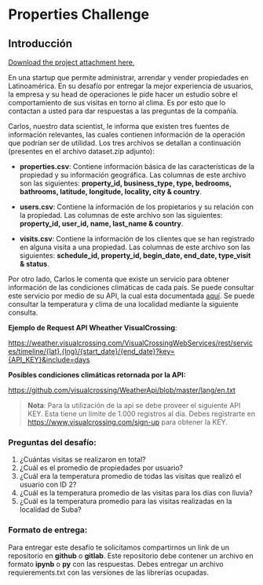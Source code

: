 # Properties Challenge

## Introducción	

[Download the project attachment here.](https://s3.amazonaws.com/coderbyteprojectattachments/question-custom-takehome-project-cjvok56xt3-dataset.zip)

En una startup que permite administrar, arrendar y vender propiedades en Latinoamérica. En su desafío por entregar la mejor experiencia de usuarios, la empresa y su head de operaciones le pide hacer un estudio sobre el comportamiento de sus visitas en torno al clima. Es por esto que lo contactan a usted para dar respuestas a las preguntas de la compañía.



Carlos, nuestro data scientist, le informa que existen tres fuentes de información relevantes, las cuales contienen información de la operación que podrían ser de utilidad. Los tres archivos se detallan a continuación (presentes en el archivo dataset.zip adjunto):


- **properties.csv**: Contiene información básica de las características de la propiedad y su información geográfica. Las columnas de este archivo son las siguientes: **property_id, business_type, type, bedrooms, bathrooms, latitude, longitude, locality, city & country**.

- **users.csv**: Contiene la información de los propietarios y su relación con la propiedad. Las columnas de este archivo son las siguientes: **property_id, user_id, name, last_name & country**.

- **visits.csv**: Contiene la información de los clientes que se han registrado en alguna visita a una propiedad. Las columnas de este archivo son las siguientes: **schedule_id, property_id, begin_date, end_date, type_visit & status**.


Por otro lado, Carlos le comenta que existe un servicio para obtener información de las condiciones climáticas de cada país. Se puede consultar este servicio por medio de su API, la cual esta documentada [aquí](https://www.visualcrossing.com/weather-api). Se puede consultar la temperatura y clima de una localidad mediante la siguiente consulta. 


**Ejemplo de Request API Wheather VisualCrossing**:

https://weather.visualcrossing.com/VisualCrossingWebServices/rest/services/timeline/{lat},{lng}/{start_date}/{end_date}?key={API_KEY}&include=days


**Posibles condiciones climáticas retornada por la API:**

https://github.com/visualcrossing/WeatherApi/blob/master/lang/en.txt


>**Nota**: Para la utilización de la api se debe proveer el siguiente API KEY. Esta tiene un límite de 1.000 registros al día. Debes registrarte en https://www.visualcrossing.com/sign-up para obtener la KEY.



### Preguntas del desafío:


1. ¿Cuántas visitas se realizaron en total?
2. ¿Cuál es el promedio de propiedades por usuario?
3. ¿Cuál era la temperatura promedio de todas las visitas que realizó el usuario con ID 2?
4. ¿Cuál es la temperatura promedio de las visitas para los días con lluvia?
5. ¿Cuál es la temperatura promedio para las visitas realizadas en la localidad de Suba?


### Formato de entrega: 


Para entregar este desafío te solicitamos compartirnos un link de un repositorio en **github** o **gitlab**. Este repositorio debe contener un archivo en formato **ipynb** o **py** con las respuestas. Debes entregar un archivo requierements.txt con las versiones de las librerías ocupadas.
